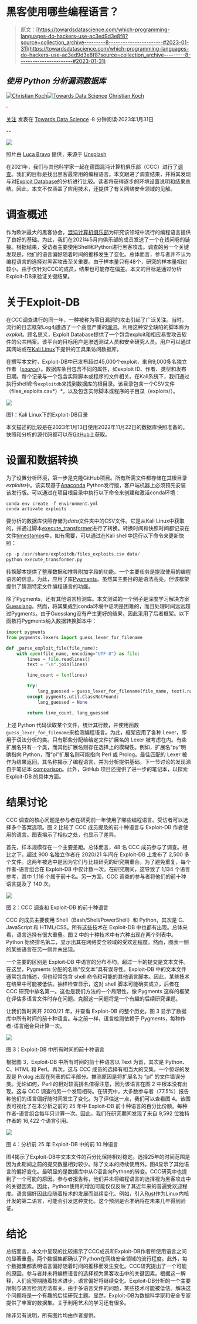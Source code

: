 # 黑客使用哪些编程语言？

> 原文：[https://towardsdatascience.com/which-programming-languages-do-hackers-use-ac3ed9d3e8f8?source=collection_archive---------8-----------------------#2023-01-31](https://towardsdatascience.com/which-programming-languages-do-hackers-use-ac3ed9d3e8f8?source=collection_archive---------8-----------------------#2023-01-31)

## *使用 Python 分析漏洞数据库*

[](https://medium.com/@c4ristian?source=post_page-----ac3ed9d3e8f8--------------------------------)[![Christian Koch](../Images/6daf756236838069bf79f1078b03ae6d.png)](https://medium.com/@c4ristian?source=post_page-----ac3ed9d3e8f8--------------------------------)[](https://towardsdatascience.com/?source=post_page-----ac3ed9d3e8f8--------------------------------)[![Towards Data Science](../Images/a6ff2676ffcc0c7aad8aaf1d79379785.png)](https://towardsdatascience.com/?source=post_page-----ac3ed9d3e8f8--------------------------------) [Christian Koch](https://medium.com/@c4ristian?source=post_page-----ac3ed9d3e8f8--------------------------------)

·

[关注](https://medium.com/m/signin?actionUrl=https%3A%2F%2Fmedium.com%2F_%2Fsubscribe%2Fuser%2F7633c76cf996&operation=register&redirect=https%3A%2F%2Ftowardsdatascience.com%2Fwhich-programming-languages-do-hackers-use-ac3ed9d3e8f8&user=Christian+Koch&userId=7633c76cf996&source=post_page-7633c76cf996----ac3ed9d3e8f8---------------------post_header-----------) 发表在 [Towards Data Science](https://towardsdatascience.com/?source=post_page-----ac3ed9d3e8f8--------------------------------) ·8 分钟阅读·2023年1月31日[](https://medium.com/m/signin?actionUrl=https%3A%2F%2Fmedium.com%2F_%2Fvote%2Ftowards-data-science%2Fac3ed9d3e8f8&operation=register&redirect=https%3A%2F%2Ftowardsdatascience.com%2Fwhich-programming-languages-do-hackers-use-ac3ed9d3e8f8&user=Christian+Koch&userId=7633c76cf996&source=-----ac3ed9d3e8f8---------------------clap_footer-----------)

--

[](https://medium.com/m/signin?actionUrl=https%3A%2F%2Fmedium.com%2F_%2Fbookmark%2Fp%2Fac3ed9d3e8f8&operation=register&redirect=https%3A%2F%2Ftowardsdatascience.com%2Fwhich-programming-languages-do-hackers-use-ac3ed9d3e8f8&source=-----ac3ed9d3e8f8---------------------bookmark_footer-----------)![](../Images/9e1b2f7d981cfcac403ff39d2ea6acd5.png)

照片由 [Luca Bravo](https://unsplash.com/@lucabravo?utm_source=medium&utm_medium=referral) 提供，来源于 [Unsplash](https://unsplash.com/?utm_source=medium&utm_medium=referral)

在2021年，我们与其他科学家一起在德国混沌计算机俱乐部（CCC）进行了[调查](https://doi.org/10.48550/arXiv.2203.12466)。我们的目标是找出黑客最常用的编程语言。本文跟进了调查结果，并将其发现与对[Exploit Database](https://www.exploit-db.com/)的分析进行比较。读者将获得逐步的环境设置说明和结果总结。因此，本文不仅涵盖了应用技术，还提供了有关网络安全领域的见解。

# 调查概述

作为欧洲最大的黑客协会，[混沌计算机俱乐部](https://www.ccc.de/en)为研究该领域中流行的编程语言提供了良好的基础。为此，我们在2021年5月向俱乐部的成员发送了一个在线问卷的链接。根据结果，受访者主要使用Shell和Python进行黑客攻击。调查的另一个关键发现是，他们的语言偏好随着时间的推移发生了变化。总体而言，参与者并不认为编程语言的选择对黑客攻击至关重要。由于样本量只有48个，研究的样本量相对较小。由于仅针对CCC的成员，结果也可能存在偏差。本文的目标是通过分析Exploit-DB来验证关键结果。

# 关于Exploit-DB

在CCC调查进行的同一年，一种被称为零日漏洞的攻击引起了广泛关注。当时，流行的日志框架Log4j遭遇了一个高度严重的[漏洞](https://www.ncsc.gov.uk/information/log4j-vulnerability-what-everyone-needs-to-know)。利用这种安全缺陷的脚本称为*exploit*。顾名思义，Exploit Database提供了一个包含exploit和相应易受攻击软件的公共档案。该平台的目标用户是渗透测试人员和安全研究人员。用户可以通过其网站或在[Kali Linux](https://www.kali.org/tools/exploitdb/)下提供的工具集访问数据库。

在撰写本文时，Exploit-DB中已发布超过45,000个exploit，来自9,000多名独立作者（[*source*](https://github.com/c4ristian/exploits/blob/master/notebooks/comparison.ipynb)）。数据库条目包含不同的属性，如exploit ID、作者、类型和发布日期。每个记录与一个包含实际脚本或程序的文件相关。在Kali系统下，我们通过执行shell命令`exploitdb`来找到数据库的根目录。该目录包含一个CSV文件（files_exploits.csv*）*，以及包含实际脚本或程序的子目录（exploits/）。

![](../Images/80b058b5e0887b41e38121c390ad098f.png)

图1：Kali Linux下的Exploit-DB目录

本文描述的比较是在2023年1月13日使用2022年11月22日的数据库快照准备的。快照和分析的源代码都可以在[GitHub](https://github.com/c4ristian/exploits)上获取。

# 设置和数据转换

为了设置分析环境，第一步是克隆GitHub项目。所有所需文件都存储在其根目录*exploits*中。该实现基于[Anaconda](https://www.anaconda.com/products/distribution) Python发行版，客户端机器上必须预先安装该发行版。可以通过在项目根目录中执行以下命令来创建和激活conda环境：

```py
conda env create -f environment.yml
conda activate exploits
```

要分析的数据库快照存储为*data*文件夹中的CSV文件。它是从Kali Linux中获取的，并通过脚本[execute_transformer](https://github.com/c4ristian/exploits/blob/master/execute_transformer.py)进行了转换。转换时间和快照时间都记录在文件[timestamps](https://github.com/c4ristian/exploits/blob/master/data/timestamps.txt)中。如有需要，可以通过在Kali shell中运行以下命令来更新快照：

```py
cp -p /usr/share/exploitdb/files_exploits.csv data/
python execute_transformer.py
```

转换脚本提供了整理数据和推导附加字段的功能。一个主要任务是提取使用的编程语言的信息。为此，应用了库[Pygments](https://pygments.org/)。虽然其主要目的是语法高亮，但该框架提供了猜测特定文件编程语言的功能。

除了Pygments，还有其他语言检测库。本文测试的一个例子是深度学习解决方案[Guesslang](https://guesslang.readthedocs.io/en/latest/)。然而，将其集成到conda环境中证明是困难的，而且处理时间远远超过Pygments。由于Guesslang没有产生更好的结果，因此采用了后者框架。以下函数将Pygments纳入数据转换脚本中：

```py
import pygments
from pygments.lexers import guess_lexer_for_filename

def _parse_exploit_file(file_name):
    with open(file_name, encoding="UTF-8") as file:
        lines = file.readlines()
        text = "\n".join(lines)

        line_count = len(lines)

        try:
            lang_guessed = guess_lexer_for_filename(file_name, text).name
        except pygments.util.ClassNotFound:
            lang_guessed = None

        return line_count, lang_guessed
```

上述 Python 代码读取某个文件，统计其行数，并使用函数`guess_lexer_for_filename`来检测编程语言。为此，框架应用了各种 Lexer，即用于语法分析的类。只有那些分配给给定文件扩展名的 Lexer 被考虑在内。有些扩展名只有一个类，而其他扩展名则存在选择上的模糊性。例如，扩展名“py”明确指向 Python，而“pl”扩展名则可能指向 Perl 或 Prolog。最佳匹配的 Lexer 被作为结果返回。其名称揭示了编程语言，并为分析提供基础。下一节讨论的发现源自于笔记本 [comparison](https://github.com/c4ristian/exploits/blob/master/notebooks/comparison.ipynb)。此外，GitHub 项目还提供了进一步的笔记本，以探索 Exploit-DB 的具体方面。

# 结果讨论

CCC 调查的核心问题是参与者在研究前一年使用了哪些编程语言。受访者可以选择多个答案选项。图 2 比较了 CCC 成员提及的前十种语言与 Exploit-DB 作者使用的语言。图表揭示了相似之处，也显示了差异。

首先，样本规模存在一个主要差距。总体而言，48 名 CCC 成员参与了调查。相比之下，超过 900 名独立作者在 2020/21 年间在 Exploit-DB 上发布了 2,500 多个文件。这两年被选中是因为它们与比较研究的研究期重合。为了避免重复，每个作者-语言组合在 Exploit-DB 中仅计数一次。在研究期间，这导致了 1,134 个语言参考，其中 1,116 个属于前十名。另一方面，CCC 调查的参与者将他们的前十种语言提及了 140 次。

![](../Images/ad006dc121e042f5b75086b30b7687d2.png)

图 2：CCC 调查和 Exploit-DB 的前十种语言

CCC 的成员主要使用 Shell（Bash/Shell/PowerShell）和 Python，其次是 C、JavaScript 和 HTML/CSS。所有这些技术在 Exploit-DB 中也都有出现。总体来看，语言选择有很大重叠。图 2 中的十种技术中有六种出现在两个列表中。Python 始终排名第二，显示出其在网络安全领域的受欢迎程度。然而，图表一侧的某些语言在另一侧并未出现。

一个主要的区别是 Exploit-DB 中语言的分布不均。超过一半的提交是文本文件。在这里，Pygments 分配的名称“仅文本”具有误导性。Exploit-DB 中的文本文件通常包含描述，但也经常包含 shell 命令和可能的其他语言脚本。因此，某些技术在结果中可能被低估。抽样检查显示，这对 shell 脚本可能确实成立，后者在 CCC 研究中排名第一。这也是我们方法的一个局限性。像 Pygments 这样的框架在评估多语言文件时存在问题。克服这一问题将是一个有趣的后续研究课题。

让我们暂时离开 2020/21 年，并查看 Exploit-DB 的整个历史。图 3 显示了数据库中所有时间的前十种语言。与之前一样，语言检测依赖于 Pygments，每种作者-语言组合只计算一次。

![](../Images/89ed9c1d5ee1ecdb05edac6e75b15f2d.png)

图 3：Exploit-DB 中所有时间的前十种语言

根据图 3，Exploit-DB 中所有时间的前十种语言以 Text 为首，其次是 Python、C、HTML 和 Perl。再次，这与 CCC 成员的选择有相当大的交集。一个惊讶的发现是 Prolog 出现在列表的后半部分。推测原因是将扩展名为 “pl” 的文件错误分类。无论如何，Perl 的相对较高排名值得注意，因为该语言在图 2 中根本没有出现。这与 CCC 调查的另一个发现相符。在研究中，大多数参与者（77.5%）报告称他们的语言偏好随时间发生了变化。为了评估这一点，我们可以查看图 4。该图表可视化了在本分析之前的 25 年中 Exploit-DB 前十种语言的百分比份额。每种作者-语言组合每年只计算一次。因此，我们在研究期间发现了来自 9,592 位独特作者的 16,422 个语言引用。

![](../Images/2da91500455feddd68c367c50f7ae4a7.png)

图 4：分析前 25 年 Exploit-DB 中的前 10 种语言

图4揭示了Exploit-DB中文本文件的百分比保持相对稳定。选择25年的时间范围是因为此期间之前的提交数量相对较少。除了文本的持续使用外，图4显示了其他语言的偏好变化。最明显的是数据库中从C语言向Python的转变。CCC研究中也提到了一个可能的原因。参与者报告称，他们并未将编程语言的选择视为黑客攻击中的关键因素。因此，Python使用的增加可能仅仅反映了其近年来的普遍受欢迎程度。语言偏好因此应随着技术的发展而继续变化。例如，引入[Rust](https://en.wikipedia.org/wiki/Rust_for_Linux)作为Linux内核开发的第二语言，可能会引发这种变化。这个预测是否准确将在未来几年得到验证。

# 结论

总结而言，本文中呈现的比较揭示了CCC成员和Exploit-DB作者所使用语言之间的显著重叠。两个数据集都确认了Python在网络安全领域的流行程度。此外，每个数据集都表明语言偏好随着时间的推移而发生变化。CCC研究提出了一个可能的原因。参与者并未将编程语言的选择视为黑客攻击中的关键因素。根据这一解释，人们应预期随着技术进步，语言偏好将继续变化。Exploit-DB分析的一个主要限制与语言检测方法有关。由于多语言文件的问题，某些技术可能被低估。解决这个问题将是一个有趣的后续研究主题。显然，Exploit-DB为数据科学家和安全专家提供了丰富的数据集。关于利用艺术的学习还有很多。

除非另有说明，所有图片均由作者提供。
